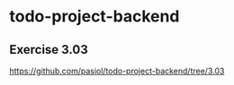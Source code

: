 # todo-project-backend

## Exercise 3.03

https://github.com/pasiol/todo-project-backend/tree/3.03




